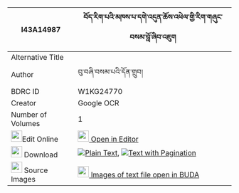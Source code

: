 |I43A14987|བོད་རིག་པའི་མཁས་པ་དགེ་འདུན་ཆོས་འཕེལ་གྱི་རིག་གཞུང་བསམ་བློ་ཞིབ་འཇུག 
| --- | --- 
|Alternative Title |
|Author| བུ་བཞི་བསམ་པའི་དོན་གྲུབ།
|BDRC ID | W1KG24770
|Creator | Google OCR
|Number of Volumes| 1
|<img width="25" src="https://img.icons8.com/color/25/000000/edit-property.png">Edit Online| [<img width="25" src="https://avatars.githubusercontent.com/u/45091458?s=200&v=4"> Open in Editor](http://editor.openpecha.org/I43A14987)
|<img width="25" src="https://img.icons8.com/fluent/48/000000/download-2.png"/>  Download | [![](https://img.icons8.com/color/20/000000/txt.png)Plain Text](https://github.com/Openpecha/I43A14987/releases/download/v1/bo_rigpa_i_khepa_gendun_cho_pe_plain_I43A14987.zip), [![](https://img.icons8.com/color/20/000000/txt.png)Text with Pagination](https://github.com/Openpecha/I43A14987/releases/download/v1/bo_rigpa_i_khepa_gendun_cho_pe_pages_I43A14987.zip)
|<img width="25" src="https://img.icons8.com/plasticine/100/000000/pictures-folder.png"/>  Source Images | [<img width="25" src="https://library.bdrc.io/icons/BUDA-small.svg"> Images of text file open in BUDA](https://library.bdrc.io/show/bdr:W1KG24770)